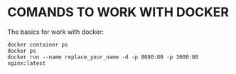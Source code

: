 # COMANDS TO WORK WITH DOCKER

The basics for work with docker: 
``` 
docker container ps 
docker ps 
docker run --name replace_your_name -d -p 8080:80 -p 3000:80 nginx:latest
```

